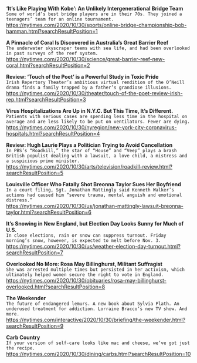 **‘It’s Like Playing With Kobe’: An Unlikely Intergenerational Bridge Team**\
`Some of world’s best bridge players are in their 70s. They joined a teenagers’ team for an online tournament.`\
https://nytimes.com/2020/10/30/sports/online-bridge-championship-bob-hamman.html?searchResultPosition=1

**A Pinnacle of Coral Is Discovered in Australia’s Great Barrier Reef**\
`The underwater skyscraper teems with sea life, and had been overlooked in past surveys of the reef system.`\
https://nytimes.com/2020/10/30/science/great-barrier-reef-new-coral.html?searchResultPosition=2

**Review: ‘Touch of the Poet’ is a Powerful Study in Toxic Pride**\
`Irish Repertory Theater’s ambitious virtual rendition of the O’Neill drama finds a family trapped by a father’s grandiose illusions.`\
https://nytimes.com/2020/10/30/theater/touch-of-the-poet-review-irish-rep.html?searchResultPosition=3

**Virus Hospitalizations Are Up in N.Y.C. But This Time, It’s Different.**\
`Patients with serious cases are spending less time in the hospital on average and are less likely to be put on ventilators. Fewer are dying.`\
https://nytimes.com/2020/10/30/nyregion/new-york-city-coronavirus-hospitals.html?searchResultPosition=4

**Review: Hugh Laurie Plays a Politician Trying to Avoid Cancellation**\
`In PBS’s “Roadkill,” the star of “House” and “Veep” plays a brash British populist dealing with a lawsuit, a love child, a mistress and a suspicious prime minister.`\
https://nytimes.com/2020/10/30/arts/television/roadkill-review.html?searchResultPosition=5

**Louisville Officer Who Fatally Shot Breonna Taylor Sues Her Boyfriend**\
`In a court filing, Sgt. Jonathan Mattingly said Kenneth Walker’s actions had caused him “severe trauma, mental anguish and emotional distress.”`\
https://nytimes.com/2020/10/30/us/jonathan-mattingly-lawsuit-breonna-taylor.html?searchResultPosition=6

**It’s Snowing in New England, but Election Day Looks Sunny for Much of U.S.**\
`In close elections, rain or snow can suppress turnout. Friday morning’s snow, however, is expected to melt before Nov. 3.`\
https://nytimes.com/2020/10/30/us/weather-election-day-turnout.html?searchResultPosition=7

**Overlooked No More: Rosa May Billinghurst, Militant Suffragist**\
`She was arrested multiple times but persisted in her activism, which ultimately helped women secure the right to vote in England.`\
https://nytimes.com/2020/10/30/obituaries/rosa-may-billinghurst-overlooked.html?searchResultPosition=8

**The Weekender**\
`The future of endangered lemurs. A new book about Sylvia Plath. An underused treatment for addiction. Lorraine Bracco’s new TV show. And more.`\
https://nytimes.com/interactive/2020/10/30/briefing/the-weekender.html?searchResultPosition=9

**Carb Country**\
`If your version of self-care looks like mac and cheese, we’ve got just the recipe.`\
https://nytimes.com/2020/10/30/dining/carbs.html?searchResultPosition=10

